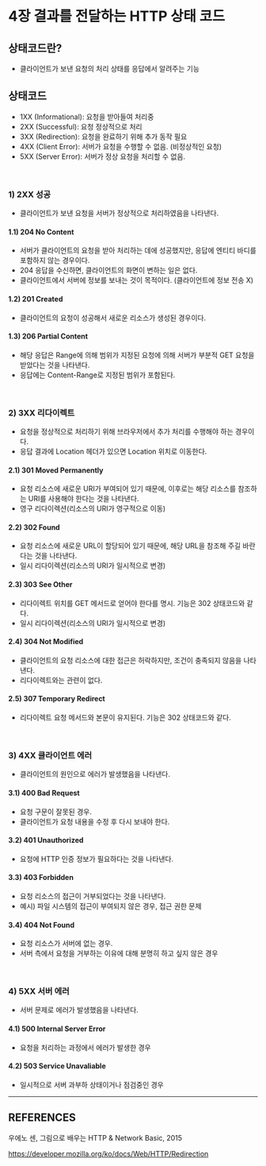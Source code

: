 # 4장 결과를 전달하는 HTTP 상태 코드

## 상태코드란?
- 클라이언트가 보낸 요청의 처리 상태를 응답에서 알려주는 기능

## 상태코드
- 1XX (Informational): 요청을 받아들여 처리중
- 2XX (Successful): 요청 정상적으로 처리
- 3XX (Redirection): 요청을 완료하기 위해 추가 동작 필요
- 4XX (Client Error): 서버가 요청을 수행할 수 없음. (비정상적인 요청)
- 5XX (Server Error): 서버가 정상 요청을 처리할 수 없음.

<br>

### 1) 2XX 성공
- 클라이언트가 보낸 요청을 서버가 정상적으로 처리하였음을 나타낸다.

#### 1.1) 204 No Content
- 서버가 클라이언트의 요청을 받아 처리하는 데에 성공했지만, 응답에 엔티티 바디를 포함하지 않는 경우이다.
- 204 응답을 수신하면, 클라이언트의 화면이 변하는 일은 없다.
- 클라이언트에서 서버에 정보를 보내는 것이 목적이다. (클라이언트에 정보 전송 X)

#### 1.2) 201 Created
- 클라이언트의 요청이 성공해서 새로운 리소스가 생성된 경우이다.

#### 1.3) 206 Partial Content
- 해당 응답은 Range에 의해 범위가 지정된 요청에 의해 서버가 부분적 GET 요청을 받았다는 것을 나타낸다.
- 응답에는 Content-Range로 지정된 범위가 포함된다.

<br>

### 2) 3XX 리다이렉트
- 요청을 정상적으로 처리하기 위해 브라우저에서 추가 처리를 수행해야 하는 경우이다.
- 응답 결과에 Location 헤더가 있으면 Location 위치로 이동한다.

#### 2.1) 301 Moved Permanently
- 요청 리소스에 새로운 URI가 부여되어 있기 때문에, 이후로는 해당 리소스를 참조하는 URI를 사용해야 한다는 것을 나타낸다.
- 영구 리다이렉션(리소스의 URI가 영구적으로 이동)

#### 2.2) 302 Found
- 요청 리소스에 새로운 URL이 할당되어 있기 때문에, 해당 URL을 참조해 주길 바란다는 것을 나타낸다.
- 일시 리다이렉션(리소스의 URI가 일시적으로 변경)

#### 2.3) 303 See Other
- 리다이렉트 위치를 GET 메서드로 얻어야 한다를 명시. 기능은 302 상태코드와 같다.
- 일시 리다이렉션(리소스의 URI가 일시적으로 변경)

#### 2.4) 304 Not Modified
- 클라이언트의 요청 리소스에 대한 접근은 허락하지만, 조건이 충족되지 않음을 나타낸다.
- 리다이렉트와는 관련이 없다.

#### 2.5) 307 Temporary Redirect
- 리다이렉트 요청 메서드와 본문이 유지된다. 기능은 302 상태코드와 같다.

<br>

### 3) 4XX 클라이언트 에러
- 클라이언트의 원인으로 에러가 발생했음을 나타낸다.

#### 3.1) 400 Bad Request
- 요청 구문이 잘못된 경우.
- 클라이언트가 요청 내용을 수정 후 다시 보내야 한다.

#### 3.2) 401 Unauthorized
- 요청에 HTTP 인증 정보가 필요하다는 것을 나타낸다.

#### 3.3) 403 Forbidden
- 요청 리소스의 접근이 거부되었다는 것을 나타낸다.
- 예시) 파일 시스템의 접근이 부여되지 않은 경우, 접근 권한 문제

#### 3.4) 404 Not Found
- 요청 리소스가 서버에 없는 경우.
- 서버 측에서 요청을 거부하는 이유에 대해 분명히 하고 싶지 않은 경우

<br>

### 4) 5XX 서버 에러
- 서버 문제로 에러가 발생했음을 나타낸다.

#### 4.1) 500 Internal Server Error
- 요청을 처리하는 과정에서 에러가 발생한 경우

#### 4.2) 503 Service Unavaliable
- 일시적으로 서버 과부하 상태이거나 점검중인 경우

- - -
## REFERENCES
우에노 센, 그림으로 배우는 HTTP & Network Basic, 2015

https://developer.mozilla.org/ko/docs/Web/HTTP/Redirection